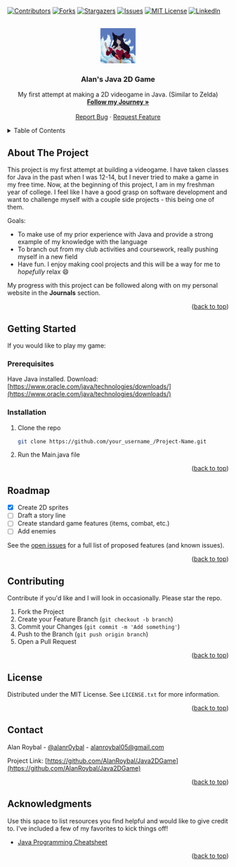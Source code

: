 <!-- Improved compatibility of back to top link: See: https://github.com/othneildrew/Best-README-Template/pull/73 -->
<a name="readme-top"></a>

[![Contributors][contributors-shield]][contributors-url]
[![Forks][forks-shield]][forks-url]
[![Stargazers][stars-shield]][stars-url]
[![Issues][issues-shield]][issues-url]
[![MIT License][license-shield]][license-url]
[![LinkedIn][linkedin-shield]][linkedin-url]



<!-- PROJECT LOGO -->
<br />
<div align="center">
  <a href="https://github.com/AlanRoybal/Java2DGame">
    <img src="src/images/ahrilogo.png" alt="Logo" width="80" height="80">
  </a>

  <h3 align="center">Alan's Java 2D Game</h3>

  <p align="center">
    My first attempt at making a 2D videogame in Java. (Similar to Zelda)
    <br />
    <a href="alanroybal.github.io"><strong>Follow my Journey »</strong></a>
    <br />
    <br />
    <a href="https://github.com/AlanRoybal/Java2DGame/issues">Report Bug</a>
    ·
    <a href="https://github.com/AlanRoybal/Java2DGame/issues">Request Feature</a>
  </p>
</div>



<!-- TABLE OF CONTENTS -->
<details>
  <summary>Table of Contents</summary>
  <ol>
    <li>
      <a href="#about-the-project">About The Project</a>
      <ul>
        <li><a href="#built-with">Built With</a></li>
      </ul>
    </li>
    <li>
      <a href="#getting-started">Getting Started</a>
      <ul>
        <li><a href="#prerequisites">Prerequisites</a></li>
        <li><a href="#installation">Installation</a></li>
      </ul>
    </li>
    <li><a href="#roadmap">Roadmap</a></li>
    <li><a href="#contributing">Contributing</a></li>
    <li><a href="#license">License</a></li>
    <li><a href="#contact">Contact</a></li>
    <li><a href="#acknowledgments">Acknowledgments</a></li>
  </ol>
</details>



<!-- ABOUT THE PROJECT -->
## About The Project

This project is my first attempt at building a videogame. I have taken classes for Java in the past when I was 12-14, but I never tried to make a game in my free time. Now, at the beginning of this project, I am in my freshman year of college. I feel like I have a good grasp on software development and want to challenge myself with a couple side projects - this being one of them.

Goals:
* To make use of my prior experience with Java and provide a strong example of my knowledge with the language
* To branch out from my club activities and coursework, really pushing myself in a new field
* Have fun. I enjoy making cool projects and this will be a way for me to *hopefully* relax :smile:

My progress with this project can be followed along with on my personal website in the __Journals__ section.

<p align="right">(<a href="#readme-top">back to top</a>)</p>



<!-- GETTING STARTED -->
## Getting Started

If you would like to play my game:

### Prerequisites

Have Java installed.
Download: [https://www.oracle.com/java/technologies/downloads/](https://www.oracle.com/java/technologies/downloads/)


### Installation

1. Clone the repo
   ```sh
   git clone https://github.com/your_username_/Project-Name.git
   ```
2. Run the Main.java file

<p align="right">(<a href="#readme-top">back to top</a>)</p>



<!-- ROADMAP -->
## Roadmap

- [x] Create 2D sprites
- [ ] Draft a story line
- [ ] Create standard game features (items, combat, etc.)
- [ ] Add enemies

See the [open issues](https://github.com/AlanRoybal/Java2DGame/issues) for a full list of proposed features (and known issues).

<p align="right">(<a href="#readme-top">back to top</a>)</p>



<!-- CONTRIBUTING -->
## Contributing

Contribute if you'd like and I will look in occasionally. Please star the repo.

1. Fork the Project
2. Create your Feature Branch (`git checkout -b branch`)
3. Commit your Changes (`git commit -m 'Add something'`)
4. Push to the Branch (`git push origin branch`)
5. Open a Pull Request

<p align="right">(<a href="#readme-top">back to top</a>)</p>



<!-- LICENSE -->
## License

Distributed under the MIT License. See `LICENSE.txt` for more information.

<p align="right">(<a href="#readme-top">back to top</a>)</p>



<!-- CONTACT -->
## Contact

Alan Roybal - [@alanr0ybal](https://www.instagram.com/alanr0ybal/) - alanroybal05@gmail.com

Project Link: [https://github.com/AlanRoybal/Java2DGame](https://github.com/AlanRoybal/Java2DGame)

<p align="right">(<a href="#readme-top">back to top</a>)</p>



<!-- ACKNOWLEDGMENTS -->
## Acknowledgments

Use this space to list resources you find helpful and would like to give credit to. I've included a few of my favorites to kick things off!

* [Java Programming Cheatsheet](https://introcs.cs.princeton.edu/java/11cheatsheet/)

<p align="right">(<a href="#readme-top">back to top</a>)</p>



<!-- MARKDOWN LINKS & IMAGES -->
<!-- https://www.markdownguide.org/basic-syntax/#reference-style-links -->
[contributors-shield]: https://img.shields.io/github/contributors/AlanRoybal/Java2DGame.svg?style=for-the-badge
[contributors-url]: https://github.com/AlanRoybal/Java2DGame/contributors
[forks-shield]: https://img.shields.io/github/forks/AlanRoybal/Java2DGame.svg?style=for-the-badge
[forks-url]: https://github.com/AlanRoybal/Java2DGame/members
[stars-shield]: https://img.shields.io/github/stars/AlanRoybal/Java2DGame.svg?style=for-the-badge
[stars-url]: https://github.com/AlanRoybal/Java2DGame/stargazers
[issues-shield]: https://img.shields.io/github/issues/AlanRoybal/Java2DGame.svg?style=for-the-badge
[issues-url]: https://github.com/AlanRoybal/Java2DGame/issues
[license-shield]: https://img.shields.io/github/license/AlanRoybal/Java2DGame.svg?style=for-the-badge
[license-url]: https://github.com/AlanRoybal/Java2DGame/blob/master/LICENSE.txt
[linkedin-shield]: https://img.shields.io/badge/-LinkedIn-black.svg?style=for-the-badge&logo=linkedin&colorB=555
[linkedin-url]: https://linkedin.com/in/alan-roybal
